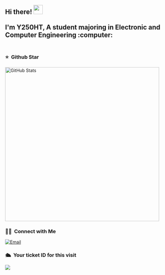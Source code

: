 <h2 align="left">
 <abc>
  <br>Hi there! <img src="https://user-images.githubusercontent.com/42378118/110234147-e3259600-7f4e-11eb-95be-0c4047144dea.gif" width="30"><br>
  <br> I'm Y250HT, A student majoring in Electronic and Computer Engineering :computer:<br>
  <br>
 </abc>
</h2>

### ⭐️ &nbsp;Github Star

<img width="500px"  alt="GitHub Stats" src="https://github-readme-stats.vercel.app/api?username=Y250HT&count_private=true&show_icons=true"/>


### 🤝🏻 &nbsp;Connect with Me
<a href="mailto:1501483814@qq.com"><img alt="Email" src="https://img.shields.io/badge/Email-1501483814@qq.com-blue?style=flat-square&logo=gmail"></a>


### 🛳 &nbsp;Your ticket ID for this visit
<img src="https://profile-counter.glitch.me/Y250HT/count.svg" />
